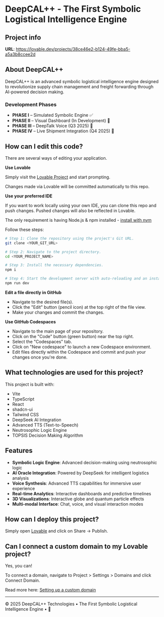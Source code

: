 
# DeepCAL++ - The First Symbolic Logistical Intelligence Engine

## Project info

**URL**: https://lovable.dev/projects/38ce46e2-b124-49fe-bba5-a5a3b8ccee2d

## About DeepCAL++

DeepCAL++ is an advanced symbolic logistical intelligence engine designed to revolutionize supply chain management and freight forwarding through AI-powered decision making.

### Development Phases

- **PHASE I** – Simulated Symbolic Engine ✅
- **PHASE II** – Visual Dashboard (In Development) 🔄
- **PHASE III** – DeepTalk Voice (Q3 2025) 📅
- **PHASE IV** – Live Shipment Integration (Q4 2025) 📅

## How can I edit this code?

There are several ways of editing your application.

**Use Lovable**

Simply visit the [Lovable Project](https://lovable.dev/projects/38ce46e2-b124-49fe-bba5-a5a3b8ccee2d) and start prompting.

Changes made via Lovable will be committed automatically to this repo.

**Use your preferred IDE**

If you want to work locally using your own IDE, you can clone this repo and push changes. Pushed changes will also be reflected in Lovable.

The only requirement is having Node.js & npm installed - [install with nvm](https://github.com/nvm-sh/nvm#installing-and-updating)

Follow these steps:

```sh
# Step 1: Clone the repository using the project's Git URL.
git clone <YOUR_GIT_URL>

# Step 2: Navigate to the project directory.
cd <YOUR_PROJECT_NAME>

# Step 3: Install the necessary dependencies.
npm i

# Step 4: Start the development server with auto-reloading and an instant preview.
npm run dev
```

**Edit a file directly in GitHub**

- Navigate to the desired file(s).
- Click the "Edit" button (pencil icon) at the top right of the file view.
- Make your changes and commit the changes.

**Use GitHub Codespaces**

- Navigate to the main page of your repository.
- Click on the "Code" button (green button) near the top right.
- Select the "Codespaces" tab.
- Click on "New codespace" to launch a new Codespace environment.
- Edit files directly within the Codespace and commit and push your changes once you're done.

## What technologies are used for this project?

This project is built with:

- Vite
- TypeScript
- React
- shadcn-ui
- Tailwind CSS
- DeepSeek AI Integration
- Advanced TTS (Text-to-Speech)
- Neutrosophic Logic Engine
- TOPSIS Decision Making Algorithm

## Features

- **Symbolic Logic Engine**: Advanced decision-making using neutrosophic logic
- **AI Oracle Integration**: Powered by DeepSeek for intelligent logistics analysis  
- **Voice Synthesis**: Advanced TTS capabilities for immersive user experience
- **Real-time Analytics**: Interactive dashboards and predictive timelines
- **3D Visualizations**: Interactive globe and quantum particle effects
- **Multi-modal Interface**: Chat, voice, and visual interaction modes

## How can I deploy this project?

Simply open [Lovable](https://lovable.dev/projects/38ce46e2-b124-49fe-bba5-a5a3b8ccee2d) and click on Share -> Publish.

## Can I connect a custom domain to my Lovable project?

Yes, you can!

To connect a domain, navigate to Project > Settings > Domains and click Connect Domain.

Read more here: [Setting up a custom domain](https://docs.lovable.dev/tips-tricks/custom-domain#step-by-step-guide)

---

© 2025 DeepCAL++ Technologies • The First Symbolic Logistical Intelligence Engine • 🔱
